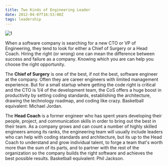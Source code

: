 ```yaml
---
title: Two Kinds of Engineering Leader
date: 2012-04-07T16:53:00Z
tags: leadership
---
```

![1]

When a software company is searching for a new CTO or VP of Engineering, 
they tend to look for either a Chief of Surgery or a Head Coach. Hiring 
the right (or wrong) one can mean the difference between success and 
failure as a company. Knowing which you are can help you choose the 
right opportunity.

The **Chief of Surgery** is one of the best, if not the best, software 
engineer at the company. Often they are career engineers with limited 
management experience. But for a small startup where getting the code 
right is critical and the CTO is 1/4 of the development team, the CoS 
offers a huge boost in productivity by setting coding standards, 
establishing the architecture, drawing the technology roadmap, and 
coding like crazy. Basketball equivalent: Michael Jordan.

The **Head Coach** is a former engineer who has spent years developing 
their people, project, and communication skills in order to bring out 
the best in their team. As a company grows and can count a number of 
highly skilled engineers among its ranks, the engineering team will 
usually include leaders who can help with coding standards and 
architecture, but its up to the Head Coach to understand and grow 
individual talent, to forge a team that's worth more than the sum of its 
parts, and to partner with the rest of the organization so the company 
builds the right software and achieves the best possible 
results. Basketball equivalent: Phil Jackson.

[1]: https://ggr_com.s3.amazonaws.com/images/jordan_and_jackson.png
